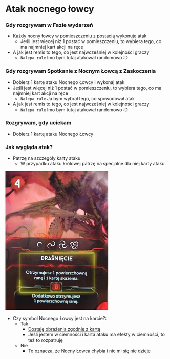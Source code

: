 # Atak nocnego łowcy

### Gdy rozgrywam w Fazie wydarzeń
- Każdy nocny łowcy w pomieszczeniu z postacią wykonuje atak
    - Jeśli jest więcej niż 1 postać w pomieszczeniu, to wybiera tego, co ma najmniej kart akcji na ręce
- A jak jest remis to tego, co jest najwcześniej w kolejności graczy
    - `Nalepa rule` Imo bym tutaj atakował randomowo :D 

### Gdy rozgrywam Spotkanie z Nocnym Łowcą z Zaskoczenia
- Dobierz 1 kartę ataku Nocnego Łowcy i wykonaj atak
- Jeśli jest więcej niż 1 postać w pomieszczeniu, to wybiera tego, co ma najmniej kart akcji na ręce
    - `Nalepa rule` Ja bym wybrał tego, co spowodował atak
- A jak jest remis to tego, co jest najwcześniej w kolejności graczy
    - `Nalepa rule` Imo bym tutaj atakował randomowo :D 


### Rozgrywam, gdy uciekam
- Dobierz 1 kartę ataku Nocnego Łowcy

### Jak wygląda atak?
- Patrzę na szczegóły karty ataku
    - W przypadku ataku królowej patrzę na specjalne dla niej karty ataku

![karta-ataku.png](karta-ataku.png)

- Czy symbol Nocnego Łowcy jest na karcie?:
    - Tak
        - [Dostaję obrażenia zgodnie z kartą](dostaje-rane.md)
        - Jeśli jestem w ciemności i karta ataku ma efekty w ciemności, to też to rozpatruję
    - Nie
        - To oznacza, że Nocny Łowca chybia i nic mi się nie dzieje


